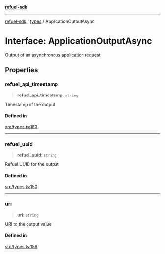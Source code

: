 [**refuel-sdk**](../../README.md)

***

[refuel-sdk](../../modules.md) / [types](../README.md) / ApplicationOutputAsync

# Interface: ApplicationOutputAsync

Output of an asynchronous application request

## Properties

### refuel\_api\_timestamp

> **refuel\_api\_timestamp**: `string`

Timestamp of the output

#### Defined in

[src/types.ts:153](https://github.com/refuel-ai/refuel-sdk/blob/61d30041216a525535e2edabde48af0f00ec66c9/src/types.ts#L153)

***

### refuel\_uuid

> **refuel\_uuid**: `string`

Refuel UUID for the output

#### Defined in

[src/types.ts:150](https://github.com/refuel-ai/refuel-sdk/blob/61d30041216a525535e2edabde48af0f00ec66c9/src/types.ts#L150)

***

### uri

> **uri**: `string`

URI to the output value

#### Defined in

[src/types.ts:156](https://github.com/refuel-ai/refuel-sdk/blob/61d30041216a525535e2edabde48af0f00ec66c9/src/types.ts#L156)
